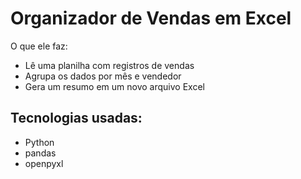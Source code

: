 # Organizador de Vendas em Excel

O que ele faz:
- Lê uma planilha com registros de vendas
- Agrupa os dados por mês e vendedor
- Gera um resumo em um novo arquivo Excel

## Tecnologias usadas:
- Python
- pandas
- openpyxl
